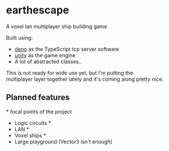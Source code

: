 # earthescape
A voxel lan multiplayer ship building game

Built using:
- [deno](deno.land) as the TypeScript tcp server software
- [unity](unity3d.com) as the game engine
- A lot of abstracted classes..

This is not ready for wide use yet, but I'm putting the<br/>
multiplayer layer together lately and it's coming along pretty nice.

## Planned features
\* focal points of the project
- Logic circuits *
- LAN *
- Voxel ships *
- Large playground (Vector3 isn't enough)